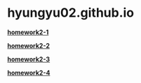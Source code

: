 # hyungyu02.github.io

[**homework2-1**](https://hyungyu02.github.io/homework2-1.html)   
   
[**homework2-2**](https://hyungyu02.github.io/homework2-2.html)   
   
[**homework2-3**](https://hyungyu02.github.io/homework2-3.html)   
   
[**homework2-4**](https://hyungyu02.github.io/homework2-4.html)
